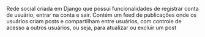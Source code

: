 Rede social criada em Django que possui funcionalidades de registrar conta de usuário, entrar na conta e sair. Contém um feed de publicações onde os usuários criam posts e compartilham entre usuários, com controle de acesso a outros usuários, ou seja, para atualizar ou excluir um post
